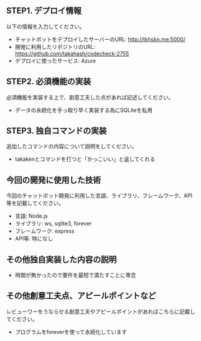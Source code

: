 ## STEP1. デプロイ情報
以下の情報を入力してください。
- チャットボットをデプロイしたサーバーのURL: http://tkhskn.me:5000/
- 開発に利用したリポジトリのURL: https://github.com/takahash/codecheck-2755
- デプロイに使ったサービス: Azure

## STEP2. 必須機能の実装
必須機能を実装する上で、創意工夫した点があれば記述してください。
- データの永続化を手っ取り早く実装する為にSQLiteを私用

## STEP3. 独自コマンドの実装
追加したコマンドの内容について説明をしてください。
- takakenとコマンドを打つと「かっこいい」と返してくれる

## 今回の開発に使用した技術
今回のチャットボット開発に利用した言語、ライブラリ、フレームワーク、API等を記載してください。
- 言語: Node.js
- ライブラリ: ws, sqlite3, forever
- フレームワーク: express
- API等: 特になし

## その他独自実装した内容の説明
- 時間が無かったので要件を最短で満たすことに専念

## その他創意工夫点、アピールポイントなど
レビューワーをうならせる創意工夫やアピールポイントがあればこちらに記載してください。
- プログラムをforeverを使って永続化しています
